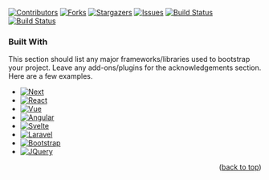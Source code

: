 <!-- TEMPLATE SOURCE: https://github.com/earthodev/top-readme-templates/blob/main/README-TEMPLATE1.md -->
<!-- ExperimentalNeighbor/ExperimentalNeighbor -->
<a name="readme-top"></a>

[contributors-shield]: https://img.shields.io/github/contributors/ExperimentalNeighbor/ExperimentalNeighbor.svg?style=for-the-badge&cacheSeconds=60
[contributors-url]: https://github.com/graphs/contributors

[forks-shield]: https://img.shields.io/github/forks/ExperimentalNeighbor/ExperimentalNeighbor.svg?style=for-the-badge&cacheSeconds=60
[forks-url]: https://github.com/network/members

[stars-shield]: https://img.shields.io/github/stars/ExperimentalNeighbor/ExperimentalNeighbor.svg?style=for-the-badge&cacheSeconds=60
[stars-url]: https://github.com/stargazers

[issues-shield]: https://img.shields.io/github/issues/ExperimentalNeighbor/ExperimentalNeighbor.svg?style=for-the-badge&cacheSeconds=60
[issues-url]: https://github.com/issues

<!--https://img.shields.io/github/actions/workflow/status/Rx4Byte/Athena/build-assets.yml?style=for-the-badge-->
[build-status-a-shield]: https://github.com/Rx4Byte/Athena/actions/workflows/build-assets.yml/badge.svg
[build-status-a-url]: https://github.com/Rx4Byte/Athena/actions/workflows/build-assets.yml

<!--https://github.com/Rx4Byte/Athena/actions/workflows/build-assets.yml/badge.svg-->
[build-status-b-shield]: https://img.shields.io/github/actions/workflow/status/ExperimentalNeighbor/README-TEST/build-assets.yml?style=for-the-badge
[build-status-b-url]: https://github.com/ExperimentalNeighbor/README-TEST/actions/workflows/build-assets.yml
<!--
[license-shield]: https://img.shields.io/github/license/ExperimentalNeighbor/ExperimentalNeighbor.svg?style=for-the-badge&cacheSeconds=60
[license-url]: https://github.com/blob/master/LICENSE.txt

[linkedin-shield]: https://img.shields.io/badge/-LinkedIn-black.svg?style=for-the-badge&logo=linkedin&colorB=555&cacheSeconds=60
[linkedin-url]: https://linkedin.com/in/USER
-->

<!-- PROJECT SHIELDS -->
[![Contributors][contributors-shield]][contributors-url]
[![Forks][forks-shield]][forks-url]
[![Stargazers][stars-shield]][stars-url]
[![Issues][issues-shield]][issues-url]
[![Build Status][build-status-a-shield]][build-status-a-url]
[![Build Status][build-status-b-shield]][build-status-b-url]
<!--
[![MIT License][license-shield]][license-url]

[![LinkedIn][linkedin-shield]][linkedin-url]
-->


### Built With

This section should list any major frameworks/libraries used to bootstrap your project. Leave any add-ons/plugins for the acknowledgements section. Here are a few examples.

* [![Next][Next.js]][Next-url]
* [![React][React.js]][React-url]
* [![Vue][Vue.js]][Vue-url]
* [![Angular][Angular.io]][Angular-url]
* [![Svelte][Svelte.dev]][Svelte-url]
* [![Laravel][Laravel.com]][Laravel-url]
* [![Bootstrap][Bootstrap.com]][Bootstrap-url]
* [![JQuery][JQuery.com]][JQuery-url]

<p align="right">(<a href="#readme-top">back to top</a>)</p>

<!-- MARKDOWN LINKS & IMAGES -->
<!-- https://www.markdownguide.org/basic-syntax/#reference-style-links -->

[product-screenshot]: images/screenshot.png
[Next.js]: https://img.shields.io/badge/next.js-000000?style=for-the-badge&logo=nextdotjs&logoColor=white
[Next-url]: https://nextjs.org/
[React.js]: https://img.shields.io/badge/React-20232A?style=for-the-badge&logo=react&logoColor=61DAFB
[React-url]: https://reactjs.org/
[Vue.js]: https://img.shields.io/badge/Vue.js-35495E?style=for-the-badge&logo=vuedotjs&logoColor=4FC08D
[Vue-url]: https://vuejs.org/
[Angular.io]: https://img.shields.io/badge/Angular-DD0031?style=for-the-badge&logo=angular&logoColor=white
[Angular-url]: https://angular.io/
[Svelte.dev]: https://img.shields.io/badge/Svelte-4A4A55?style=for-the-badge&logo=svelte&logoColor=FF3E00
[Svelte-url]: https://svelte.dev/
[Laravel.com]: https://img.shields.io/badge/Laravel-FF2D20?style=for-the-badge&logo=laravel&logoColor=white
[Laravel-url]: https://laravel.com
[Bootstrap.com]: https://img.shields.io/badge/Bootstrap-563D7C?style=for-the-badge&logo=bootstrap&logoColor=white
[Bootstrap-url]: https://getbootstrap.com
[JQuery.com]: https://img.shields.io/badge/jQuery-0769AD?style=for-the-badge&logo=jquery&logoColor=white
[JQuery-url]: https://jquery.com 
